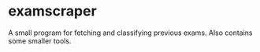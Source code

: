 # examscraper
A small program for fetching and classifying previous exams. Also contains some smaller tools.
